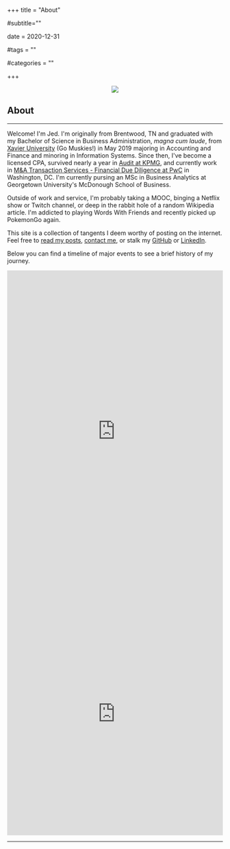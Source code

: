 +++
title = "About"

#subtitle=""

date = 2020-12-31

#tags = ""

#categories = ""

+++

<div style="text-align:center"><img src="/images/balcony.jpg" /></div>

## About
---

Welcome! I'm Jed. I'm originally from Brentwood, TN and graduated with my Bachelor of Science in Business Administration, *magna cum laude*, from [Xavier University](https://www.xavier.edu/) (Go Muskies!) in May 2019 majoring in Accounting and Finance and minoring in Information Systems. Since then, I've become a licensed CPA, survived nearly a year in [Audit at KPMG](https://audit.kpmg.us/), and currently work in [M&A Transaction Services - Financial Due Diligence at PwC](https://www.pwc.com/us/en/services/deals/acquisitions/due-diligence.html) in Washington, DC. I'm currently pursing an MSc in Business Analytics at Georgetown University's McDonough School of Business.

Outside of work and service, I'm probably taking a MOOC, binging a Netflix show or Twitch channel, or deep in the rabbit hole of a random Wikipedia article. I'm addicted to playing Words With Friends and recently picked up PokemonGo again.

This site is a collection of tangents I deem worthy of posting on the internet. Feel free to [read my posts](https://jedraynes.com/posts/), [contact me](https://jedraynes.com/contact/), or stalk my [GitHub](https://github.com/jedraynes) or [LinkedIn](https://www.linkedin.com/in/jedraynes/).

Below you can find a timeline of major events to see a brief history of my journey.

<iframe src="https://public.tableau.com/app/profile/jedraynes/viz/InteractiveResume_16302499560450/InteractiveResume?:showVizHome=no&:embed=true" height="750" width="100%" allowfullscreen="allowfullscreen" frameborder="0" scrolling="0"></iframe>

<iframe src="https://docs.google.com/presentation/d/e/2PACX-1vQIzyf5Vkq7dGDf45XNdQqKRLFIwMa9WEzCr62O2g2aeuMoxiIP96wUFaiIP285w7j_L53Pq_9QsGs1/embed?start=false&loop=false&delayms=3000" frameborder="0" width="100%" height="569" allowfullscreen="true" mozallowfullscreen="true" webkitallowfullscreen="true"></iframe>

---